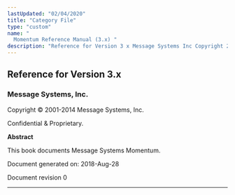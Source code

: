 ```yaml
---
lastUpdated: "02/04/2020"
title: "Category File"
type: "custom"
name: "
  Momentum Reference Manual (3.x) "
description: "Reference for Version 3 x Message Systems Inc Copyright 2001 2014 Message Systems Inc Confidential Proprietary Abstract This book documents Message Systems Momentum Document generated on 2018 Aug 28 Document revision 0 Table of Contents Preface I Configuration Guide II Command Reference III Appendices Glossary List of Figures List of..."
---
```


## Reference for Version 3.x

### Message Systems, Inc.

Copyright © 2001-2014 Message Systems, Inc.

<a name="idp56256"></a> 

Confidential & Proprietary.

**Abstract**

This book documents Message Systems Momentum.

Document generated on: 2018-Aug-28

Document revision 0

* * *


